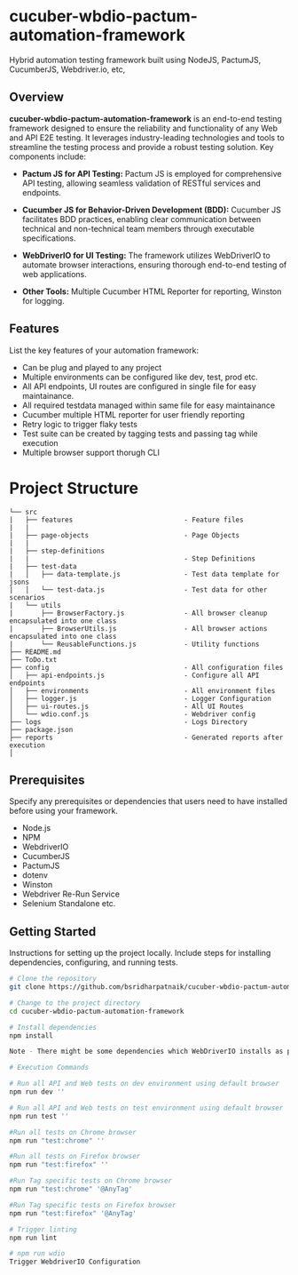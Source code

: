 # cucuber-wbdio-pactum-automation-framework

Hybrid automation testing framework built using NodeJS, PactumJS, CucumberJS, Webdriver.io, etc,

## Overview

**cucuber-wbdio-pactum-automation-framework** is an end-to-end testing framework designed to ensure the reliability and functionality of any Web and API E2E testing. It leverages industry-leading technologies and tools to streamline the testing process and provide a robust testing solution. Key components include:

- **Pactum JS for API Testing:** Pactum JS is employed for comprehensive API testing, allowing seamless validation of RESTful services and endpoints.

- **Cucumber JS for Behavior-Driven Development (BDD):** Cucumber JS facilitates BDD practices, enabling clear communication between technical and non-technical team members through executable specifications.

- **WebDriverIO for UI Testing:** The framework utilizes WebDriverIO to automate browser interactions, ensuring thorough end-to-end testing of web applications.

- **Other Tools:** Multiple Cucumber HTML Reporter for reporting, Winston for logging. 


## Features

List the key features of your automation framework:
- Can be plug and played to any project
- Multiple environments can be configured like dev, test, prod etc.
- All API endpoints, UI routes are configured in single file for easy maintainance.
- All required testdata managed within same file for easy maintainance
- Cucumber multiple HTML reporter for user friendly reporting
- Retry logic to trigger flaky tests
- Test suite can be created by tagging tests and passing tag while execution
- Multiple browser support thorugh CLI
 

# Project Structure
```
└── src
|   ├── features                            - Feature files
|   |
|   ├── page-objects                        - Page Objects
|   |
|   ├── step-definitions
|   |                                       - Step Definitions
|   ├── test-data                           
|   │   ├── data-template.js                - Test data template for jsons
|   │   └── test-data.js                    - Test data for other scenarios
|   └── utils
|       ├── BrowserFactory.js               - All browser cleanup encapsulated into one class
|       ├── BrowserUtils.js                 - All browser actions encapsulated into one class
|       └── ReusableFunctions.js            - Utility functions    
├── README.md
├── ToDo.txt
├── config                                  - All configuration files
│   ├── api-endpoints.js                    - Configure all API endpoints
│   ├── environments                        - All environment files
│   ├── logger.js                           - Logger Configuration
│   ├── ui-routes.js                        - All UI Routes
│   └── wdio.conf.js                        - Webdriver config
├── logs                                    - Logs Directory
├── package.json                            
├── reports                                 - Generated reports after execution
│ 
```
## Prerequisites

Specify any prerequisites or dependencies that users need to have installed before using your framework.

- Node.js
- NPM
- WebdriverIO
- CucumberJS
- PactumJS
- dotenv
- Winston
- Webdriver Re-Run Service
- Selenium Standalone etc.

## Getting Started

Instructions for setting up the project locally. Include steps for installing dependencies, configuring, and running tests.

```bash
# Clone the repository
git clone https://github.com/bsridharpatnaik/cucuber-wbdio-pactum-automation-framework

# Change to the project directory
cd cucuber-wbdio-pactum-automation-framework

# Install dependencies
npm install

Note - There might be some dependencies which WebDriverIO installs as part of configuration. You can run wdio config and install the same.

# Execution Commands

# Run all API and Web tests on dev environment using default browser
npm run dev '' 

# Run all API and Web tests on test environment using default browser
npm run test '' 

#Run all tests on Chrome browser
npm run "test:chrome" ''

#Run all tests on Firefox browser
npm run "test:firefox" ''

#Run Tag specific tests on Chrome browser
npm run "test:chrome" '@AnyTag'

#Run Tag specific tests on Firefox browser
npm run "test:firefox" '@AnyTag'

# Trigger linting
npm run lint

# npm run wdio
Trigger WebdriverIO Configuration
```


